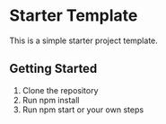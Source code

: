 # Starter Template

This is a simple starter project template.

## Getting Started

1. Clone the repository
2. Run npm install
3. Run npm start or your own steps

<!-- ... Additional generic instructions as needed ... -->